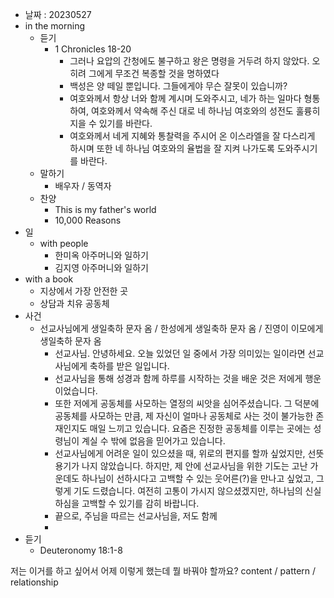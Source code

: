 - 날짜 : 20230527
- in the morning
	- 듣기
		- 1 Chronicles 18-20
			- 그러나 요압의 간청에도 불구하고 왕은 명령을 거두려 하지 않았다. 오히려 그에게 무조건 복종할 것을 명하였다
			- 백성은 양 떼일 뿐입니다. 그들에게야 무슨 잘못이 있습니까?
			- 여호와께서 항상 너와 함께 계시며 도와주시고, 네가 하는 일마다 형통하여, 여호와께서 약속해 주신 대로 네 하나님 여호와의 성전도 훌륭히 지을 수 있기를 바란다.
			- 여호와께서 네게 지혜와 통찰력을 주시어 온 이스라엘을 잘 다스리게 하시며 또한 네 하나님 여호와의 율법을 잘 지켜 나가도록 도와주시기를 바란다.
	- 말하기
		-  배우자 / 동역자 
	- 찬양
		- This is my father's world
		- 10,000 Reasons
- 일
	- with people
		- 한미옥 아주머니와 일하기
		- 김지영 아주머니와 일하기
- with a book
	- 지상에서 가장 안전한 곳
	- 상담과 치유 공동체
- 사건
	- 선교사님에게 생일축하 문자 옴 / 한성에게 생일축하 문자 옴 / 진영이 이모에게 생일축하 문자 옴
		- 선교사님. 안녕하세요. 오늘 있었던 일 중에서 가장 의미있는 일이라면 선교사님에게 축하를 받은 일입니다. 
		- 선교사님을 통해 성경과 함께 하루를 시작하는 것을 배운 것은 저에게 행운이었습니다.
		- 또한 저에게 공동체를 사모하는 열정의 씨앗을 심어주셨습니다. 그 덕분에 공동체를 사모하는 만큼, 제 자신이 얼마나 공동체로 사는 것이 불가능한 존재인지도 매일 느끼고 있습니다. 요즘은 진정한 공동체를 이루는 곳에는 성령님이 계실 수 밖에 없음을 믿어가고 있습니다.
		- 선교사님에게 어려운 일이 있으셨을 때, 위로의 편지를 할까 싶었지만, 선뜻 용기가 나지 않았습니다. 하지만, 제 안에 선교사님을 위한 기도는 고난 가운데도 하나님이 선하시다고 고백할 수 있는 웃어른(?)을 만나고 싶었고, 그렇게 기도 드렸습니다. 여전히 고통이 가시지 않으셨겠지만, 하나님의 신실하심을 고백할 수 있기를 감히 바랍니다.
		- 끝으로, 주님을 따르는 선교사님을, 저도 함께 
		- 
- 듣기
	- Deuteronomy  18:1-8


저는 이거를 하고 싶어서 어제 이렇게 했는데 뭘 바꿔야 할까요?
content / pattern / relationship